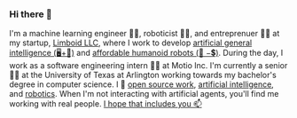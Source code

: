 ### Hi there 👋

I'm a machine learning engineer 👨‍🔬, roboticist 👨‍🏭, and entreprenuer 👨‍💼 at my startup, [Limboid LLC](https://limboid.ai), where I work to develop [artificial general intelligence (🖥️+🧠)](https://jacobfv.github.io/blog/the-master-plan-part-1/) and [affordable humanoid robots (🤖 −💲)](https://jacobfv.github.io/blog/the-master-plan-part-2/). During the day, I work as a software engineering intern 🧑‍💻 at Motio Inc. I'm currently a senior 👨‍🎓 at the University of Texas at Arlington working towards my bachelor's degree in computer science. I 💙 [open source work](https://github.com/JacobFV), [artificial intelligence](https://jacobfv.github.io/blog/category/ai/), and [robotics](https://jacobfvaldez.weebly.com/engineering.html). When I'm not interacting with artificial agents, you'll find me working with real people. [I hope that includes you 📫](https://jacobfv.github.io/bio#contact)
